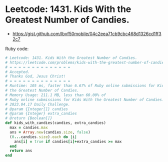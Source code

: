 # Leetcode: 1431. Kids With the Greatest Number of Candies.

- https://gist.github.com/lbvf50mobile/04c2eea71cb9cbc468d1326cd1ff32c7


Ruby code:
```Ruby
# Leetcode: 1431. Kids With the Greatest Number of Candies.
# https://leetcode.com/problems/kids-with-the-greatest-number-of-candies/
# = = = = = = = = = = = = = =
# Accepted.
# Thanks God, Jesus Christ!
# = = = = = = = = = = = = = =
# Runtime: 105 ms, faster than 6.67% of Ruby online submissions for Kids With
# the Greatest Number of Candies. 
# Memory Usage: 211.1 MB, less than 60.00% of
# Ruby online submissions for Kids With the Greatest Number of Candies.
# 2023.04.17 Daily Challenge.
# @param {Integer[]} candies
# @param {Integer} extra_candies
# @return {Boolean[]}
def kids_with_candies(candies, extra_candies)
  max = candies.max
  ans = Array.new(candies.size, false)
  (0...candies.size).each do |i|
    ans[i] = true if candies[i]+extra_candies >= max
  end
  return ans
end
```
